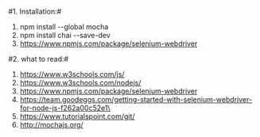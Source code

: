 #1. Installation:#

  1. npm install --global mocha
  2. npm install chai --save-dev
  3. https://www.npmjs.com/package/selenium-webdriver

#2. what to read:#

  1. https://www.w3schools.com/js/
  2. https://www.w3schools.com/nodejs/
  3. https://www.npmjs.com/package/selenium-webdriver
  4. https://team.goodeggs.com/getting-started-with-selenium-webdriver-for-node-js-f262a00c52e1\
  5. https://www.tutorialspoint.com/git/
  6. http://mochajs.org/
